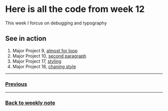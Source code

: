 # Here is all the code from week 12

This week I forcus on debugging and typography

## See in action
1. Major Project 9, [almost for loop](https://napasornc.github.io/c0dew0rd/processing/week12/MajorProjectFlocking9/)
2. Major Project 10, [second paragraph](https://napasornc.github.io/c0dew0rd/processing/week12/MajorProjectFlocking10/)
3. Major Project 17, [styling](https://napasornc.github.io/c0dew0rd/processing/week12/MajorProjectFlocking17/)
4. Major Project 18, [chaning style](https://napasornc.github.io/c0dew0rd/processing/week12/MajorProjectFlocking18/)

---------------------------------------------------
### [Previous](https://github.com/napasornc/c0dew0rd/tree/master/processing/week%2011)  

--------------------------------------------------
### [Back to weekly note](https://napasornc.github.io/c0dew0rd/)
